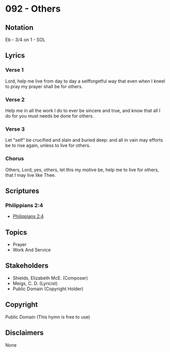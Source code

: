 # 092 - Others

## Notation

Eb - 3/4 on 1 - SOL

## Lyrics

### Verse 1

Lord, help me live from day to day a selfforgetful way that even when I kneel to pray my prayer shall be for others.

### Verse 2

Help me in all the work I do to ever be sincere and true, and know that all I do for you must needs be done for others.

### Verse 3

Let "self" be crucified and slain and buried deep: and all in vain may efforts be to rise again, unless to live for others.

### Chorus

Others, Lord, yes, others, let this my motive be, help me to live for others, that I may live like Thee.


## Scriptures

### Philippians 2:4

- [Philippians 2:4](https://www.biblegateway.com/passage/?search=Philippians%202%3A4)


## Topics

- Prayer
- Work And Service

## Stakeholders

- Shields, Elizabeth McE. (Composer)
- Meigs, C. D. (Lyricist)
- Public Domain (Copyright Holder)

## Copyright

Public Domain
(This hymn is free to use)

## Disclaimers

None

